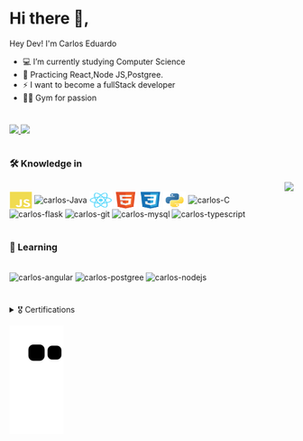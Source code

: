 # Hi there 👋, 
Hey Dev! I'm Carlos Eduardo

- 💻 I’m currently studying Computer Science
- 🔭 Practicing React,Node JS,Postgree.
- ⚡ I want to become a fullStack developer
- 🏋️‍♂️ Gym for passion

#
<a href="https://github.com/carlosEduardo-hub">
   <img height="180em" src="https://github-readme-stats.vercel.app/api?username=carlosEduardo-hub&show_icons=true&theme=radical&include_all_commits=true&count_private=true"/>
</a>
<a href="https://github.com/carlosEduardo-hub">
   <img height="180em" src="https://github-readme-stats.vercel.app/api/top-langs/?username=carlosEduardo-hub&layout=compact&langs_count=7&theme=radical"/>
</a>
  
#
### 🛠 Knowledge in
<img align="right" src="https://media0.giphy.com/media/VTtANKl0beDFQRLDTh/giphy.gif?cid=ecf05e47vgxjiggydghkya94vwy1a4d0iufzcoskcv18iuu0&ep=v1_gifs_search&rid=giphy.gif&ct=g" height="230"/>
<div style="display: inline_block"><br>
  <img align="center" alt="carlos-Js" height="30" width="40" src="https://raw.githubusercontent.com/devicons/devicon/master/icons/javascript/javascript-plain.svg">
  <img align="center" alt="carlos-Java" height="30" width="40" 
       src="https://cdn.jsdelivr.net/gh/devicons/devicon/icons/java/java-original-wordmark.svg">
  <img align="center" alt="carlos-React" height="30" width="40" src="https://raw.githubusercontent.com/devicons/devicon/master/icons/react/react-original.svg">
  <img align="center" alt="carlos-HTML" height="30" width="40" src="https://raw.githubusercontent.com/devicons/devicon/master/icons/html5/html5-original.svg">
  <img align="center" alt="carlos-CSS" height="30" width="40" src="https://raw.githubusercontent.com/devicons/devicon/master/icons/css3/css3-original.svg">
  <img align="center" alt="carlos-Python" height="30" width="40" src="https://raw.githubusercontent.com/devicons/devicon/master/icons/python/python-original.svg">
  <img align="center" alt="carlos-C" height="30" width="40" src="https://cdn.jsdelivr.net/gh/devicons/devicon/icons/c/c-original.svg">
  <img align="center" alt="carlos-flask" height="30" width="40" src="https://cdn.jsdelivr.net/gh/devicons/devicon/icons/flask/flask-original-wordmark.svg">
  <img align="center" alt="carlos-git" height="30" width="40" src="https://cdn.jsdelivr.net/gh/devicons/devicon/icons/git/git-original.svg">
  <img align="center" alt="carlos-mysql" height="30" width="40" src="https://cdn.jsdelivr.net/gh/devicons/devicon/icons/mysql/mysql-original.svg">
  <img align="center" alt="carlos-typescript" height="30" width="40" src="https://cdn.jsdelivr.net/gh/devicons/devicon@latest/icons/typescript/typescript-original.svg">
</div>

#
### 🧠 Learning
<div style="display: inline_block"><br>
  
  <img align="center" alt="carlos-angular" height="30" width="40" src="https://cdn.jsdelivr.net/gh/devicons/devicon@latest/icons/angular/angular-original.svg">
       
  <img align="center" alt="carlos-postgree" height="30" width="40" src="https://cdn.jsdelivr.net/gh/devicons/devicon@latest/icons/postgresql/postgresql-original.svg">    
            
  <img align="center" alt="carlos-nodejs" height="30" width="40" src="https://cdn.jsdelivr.net/gh/devicons/devicon@latest/icons/nodejs/nodejs-original-wordmark.svg">
                  
</div>

#
<div align="center">
 <div align="left">
  <details>
   <summary>🎖️ Certifications</summary>
   <ul>
    <li>Certificado Maratona-premiada Kenzie Academy</li>
    <li>Certificado_PROEX Introdução a Git e ao Github</li>
     <li>Certificado_PROEX Introdução à programação com Python</li>
     <li>Certificado de participação do seminário Hardware Livre Brasil-Espanha</li>
   </ul>
  </details>
 </div>
</div>

![Snake animation](https://github.com/carlosEduardo-hub/carlosEduardo-hub/blob/output/github-contribution-grid-snake.svg)

<!--
**carlosEduardo-hub/carlosEduardo-hub** is a ✨ _special_ ✨ repository because its `README.md` (this file) appears on your GitHub profile.

Here are some ideas to get you started:

- 🔭 I’m currently working on ...
- 🌱 I’m currently learning ...
- 👯 I’m looking to collaborate on ...
- 🤔 I’m looking for help with ...
- 💬 Ask me about ...
- 📫 How to reach me: ...
- 😄 Pronouns: ...
- ⚡ Fun fact: ...
-->
